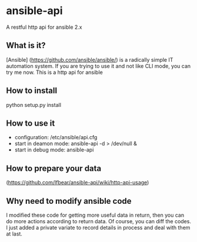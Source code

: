 # ansible-api
A restful http api for ansible 2.x

## What is it?
[Ansible] (https://github.com/ansible/ansible/) is a radically simple IT automation system.
If you are trying to use it and not like CLI mode, you can try me now. This is a http api for ansible

## How to install
python setup.py install

## How to use it

- configuration: /etc/ansible/api.cfg
- start in deamon mode: ansible-api -d > /dev/null &
- start in debug mode: ansible-api

## How to prepare your data

(https://github.com/lfbear/ansible-api/wiki/http-api-usage)

## Why need to modify ansible code

I modified these code for getting more useful data in return, then you can do more actions according to return data.
Of course, you can diff the codes. I just added a private variate to record details in process and deal with them at last.
